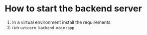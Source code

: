 # How to start the backend server

1. In a virtual environment install the requirements
2. run `uvicorn backend.main:app`
